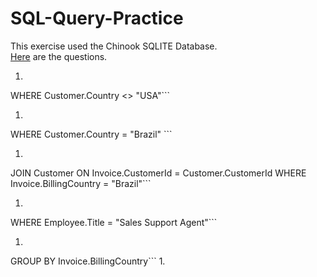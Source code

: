 # SQL-Query-Practice

This exercise used the Chinook SQLITE Database.  
[Here](https://github.com/nashville-software-school/node-milestones/blob/master/03-database-driven-application/exercises/0*-Relational-Databases-SQL.md) are the questions.

1. ``` SELECT * From Customer
WHERE Customer.Country <> "USA"```
1. ```SELECT * From Customer
WHERE Customer.Country = "Brazil" ```
1. ```SELECT Customer.FirstName ||" "|| Customer.LastName AS Name, Invoice.CustomerID, Invoice.InvoiceDate, Invoice.BillingCountry FROM Invoice
JOIN Customer ON Invoice.CustomerId = Customer.CustomerId
WHERE Invoice.BillingCountry = "Brazil"```
1. ```SELECT  FirstName ||" " || LastName AS Name, Title FROM Employee
WHERE Employee.Title = "Sales Support Agent"```
1. ```SELECT BillingCountry FROM Invoice
GROUP BY Invoice.BillingCountry```
1. 
